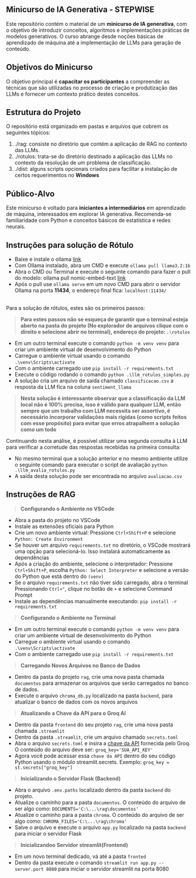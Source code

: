 ## Minicurso de IA Generativa - STEPWISE
Este repositório contém o material de um **minicurso de IA generativa**, com o objetivo de introduzir conceitos, algoritmos e implementações práticas de modelos generativos. O curso abrange desde noções básicas de aprendizado de máquina até a implementação de LLMs para geração de conteúdo.

## Objetivos do Minicurso
O objetivo principal é **capacitar os participantes** a compreender as técnicas que são utilizadas no processo de criação e produtização das LLMs e fornecer um contexto prático destes conceitos.

## Estrutura do Projeto
O repositório está organizado em pastas e arquivos que cobrem os seguintes tópicos:
1. ./rag: consiste no diretório que contém a aplicação de RAG no contexto das LLMs.
2. ./rotulos: trata-se do diretório destinado a aplicação das LLMs no contexto da resolução de um problema de classificação.
3. ./dist: alguns scripts opcionais criados para facilitar a instalação de certos requerimentos no **Windows**

## Público-Alvo
Este minicurso é voltado para **iniciantes a intermediários** em aprendizado de máquina, interessados em explorar IA generativa. Recomenda-se familiaridade com Python e conceitos básicos de estatística e redes neurais.

## Instruções para solução de Rótulo
- Baixe e instale o ollama [link](https://ollama.com/)
- Com Ollama instalado, abra um CMD e execute ``ollama pull llama3.2:1b``
- Abra o CMD ou Terminal e execute o seguinte comando para fazer o pull do modelo: ollama pull nomic-embed-text [link](https://huggingface.co/nomic-ai/nomic-embed-text-v1)
- Após o pull use ``ollama serve`` em um novo CMD para abrir o servidor Ollama na porta **11434**, o endereço final fica: ``localhost:11434/``

<br>Para a solução de rótulos, estes são os primeiros passos:<br/>
> **Para estes passos não se esqueça de garantir que o terminal esteja aberto na pasta do projeto (No explorador de arquivos clique com o direito e selecione abrir no terminal), endereço do projeto: ``.\rotulos``**
- Em um outro terminal execute o comando ``python -m venv venv`` para criar um ambiente virtual de desenvolvimento do Python
- Carregue o ambiente virtual usando o comando ``.\venv\Scripts\activate``
- Com o ambiente carregado use ``pip install -r requirements.txt``
- Execute o código rodando o comando ``python .\llm_rotulos_simples.py``
- A solução cria um arquivo de saída chamado ``classificacao.csv`` a resposta da LLM fica na coluna ``sentiment_llama``
> **Nesta solução é interessante observar que a classificação da LLM local não é 100% precisa, isso é válido para qualquer LLM, então sempre que um trabalho com LLM necessita ser assertivo, é necessário incorporar validações mais rígidas (como scripts feitos com esse propósito) para evitar que erros atrapalhem a solução como um todo**
 
Continuando nesta análise, é possível utilizar uma segunda consulta à LLM para verificar a corretude das respostas recebidas na primeira consulta:
- No mesmo terminal que a solução anterior e no mesmo ambiente utilize o seguinte comando para executar o script de avaliação ``python .\llm_avalia_rotulos.py``
- A saída desta solução pode ser encontrada no arquivo ``avaliacao.csv``

## Instruções de RAG

> **Configurando o Ambiente no VSCode**
- Abra a pasta do projeto no VSCode 
- Instale as extensões oficiais para Python
- Crie um novo ambiente virtual: Pressione ``Ctrl+Shift+P`` e selecione ``Python: Create Environment``
- Se houver um arquivo ``requirements.txt`` no diretório, o VSCode mostrará uma opção para selecioná-lo. Isso instalará automaticamente as dependências
- Após a criação do ambiente, selecione o interpretador: Pressione ``Ctrl+Shift+P``, escolha ``Python: Select Interpreter`` e  selecione a versão do Python que está dentro do ``(venv)``
- Se o arquivo ``requirements.txt`` não tiver sido carregado, abra o terminal Pressionando ``Ctrl+"``, clique no botão de ``+`` e selecione Command Prompt
- Instale as dependências manualmente executando: ``pip install -r requirements.txt``

>**Configurando o Ambiente no Terminal**
- Em um outro terminal execute o comando ``python -m venv venv`` para criar um ambiente virtual de desenvolvimento do Python
- Carregue o ambiente virtual usando o comando ``.\venv\Scripts\activate``
- Com o ambiente carregado use ``pip install -r requirements.txt``

>**Carregando Novos Arquivos no Banco de Dados**
- Dentro da pasta do projeto ``rag``, crie uma nova pasta chamada ``documentos`` para armazenar os arquivos que serão carregados no banco de dados.
- Execute o arquivo ``chroma_db.py`` localizado na pasta ``backend``, para atualizar o banco de dados com os novos arquivos

>**Atualizando a Chave da API para o Groq AI**
- Dentro da pasta ``frontend`` do seu projeto ``rag``, crie uma nova pasta chamada ``.streamlit``
- Dentro da pasta ``.streamlit``, crie um arquivo chamado ``secrets.toml``
- Abra o arquivo ``secrets.toml`` e insira a [chave da API](https://groq.com/) fornecida pelo Groq. O conteúdo do arquivo deve ser:  ``groq_key='SUA_API_KEY'``
- Agora você pode acessar essa ``chave da API`` dentro do seu código Python usando o módulo streamlit.secrets. Exemplo: ``groq_key = st.secrets["groq_key"]``

>**Inicializando o Servidor Flask (Backend)**
- Abra o arquivo ``.env.paths`` localizado dentro da pasta ``backend`` do projeto.
- Atualize o caminho para a pasta ``documentos``. O conteúdo do arquivo de ser algo como: ``DOCUMENTS='C:\...\rag\documentos'``
- Atualize o caminho para a pasta ``chroma``. O conteúdo do arquivo de ser algo como: ``CHROMA_FILES='C:\...\rag\chroma'``
- Salve o arquivo e execute o arquivo ``app.py`` localizado na pasta ``backend`` para iniciar o servidor Flask

>**Inicializandoo Servidor streamlit(Frontend)**
- Em um novo terminal dedicado, vá até a pasta ``fronted``
- Dentro da pasta execute o comando ``streamlit run app.py --server.port 8080`` para iniciar o servidor streamlit na porta 8080

